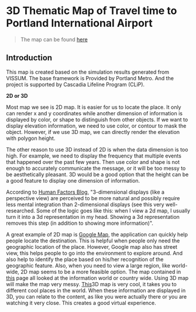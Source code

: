 # 3D Thematic Map of Travel time to Portland International Airport

> The map can be found [here](https://shangjiadong.github.io/3Dthematic/index.html)

## Introduction 

This map is created based on the simulation results generated from VISSUM. The base framework is Provided by Portland Metro. And the project is supported by Cascadia Lifeline Program (CLiP).

**2D or 3D**

Most map we see is 2D map. It is easier for us to locate the place. It only can render x and y coordinates while another dimension of information is displayed by color, or shape to distinguish from other objects. If we want to display elevation information, we need to use color, or contour to mask the object. However, if we use 3D map, we can directly render the elevation with polygon height.

The other reason to use 3D instead of 2D is when the data dimension is too high. For example, we need to display the frequency that multiple events that happened over the past few years. Then use color and shape is not enough to accurately communicate the message, or it will be too messy to be aesthetically pleasant. 3D would be a good option that the height can be a good feature to display one dimension of information.  

According to [Human Factors Blog](http://humanfactorsblog.org/2010/01/22/3d-is-better-than-2d-right/), "3-dimensional displays (like a perspective view) are perceived to be more natural and possibly require less mental integration than 2-dimensional displays (see this very well-researched. Some of the logic goes like this:  when I view a 2d map, I usually turn it into a 3d representation in my head.  Showing a 3d representation removes this step (in addition to showing more information)". 

A great example of 2D map is [Google Map](https://www.google.com/maps), the application can quickly help people locate the destination. This is helpful when people only need the geographic location of the place. However, Google map also has street view, this helps people to go into the environment to explore around. And also help to identify the place based on his/her recognition of the geographic feature.
Also, when you need to view a large region, like world-wide, 2D map seems to be a more feasible option. The map contained in [this](https://www.boredpanda.com/interesting-maps/) page all looked at the information world or country wide. Using 3D map will make the map very messy. 
[This](http://www.arcgis.com/apps/Styler/index.html?webscene=91b46c2b162c48dba264b2190e1dbcff&menuslides=true&activepanel=slides&title=Interesting%20Places%20in%203D&subtitle=Take%20a%20tour%20around%20the%20world&bgcolor=rgb(150,80,10)&opacity=.5&theme=custom&layout=bottom)3D map is very cool, it takes you to different cool places in the world. When these information are displayed in 3D, you can relate to the content, as like you were actually there or you are watching it very close. This creates a good virtual experience. 